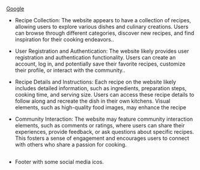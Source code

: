 [Google](https://www.google.com/)


- Recipe Collection: The website appears to have a collection of recipes, allowing users to explore various dishes and culinary creations. Users can browse through different categories, discover new recipes, and find inspiration for their cooking endeavors..


- User Registration and Authentication: The website likely provides user registration and authentication functionality. Users can create an account, log in, and potentially save their favorite recipes, customize their profile, or interact with the community..


- Recipe Details and Instructions: Each recipe on the website likely includes detailed information, such as ingredients, preparation steps, cooking time, and serving size. Users can access these recipe details to follow along and recreate the dish in their own kitchens. Visual elements, such as high-quality food images, may enhance the recipe 


- Community Interaction: The website may feature community interaction elements, such as comments or ratings, where users can share their experiences, provide feedback, or ask questions about specific recipes. This fosters a sense of engagement and encourages users to connect with others who share a passion for cooking.

## 
-  Footer with some social media icos.